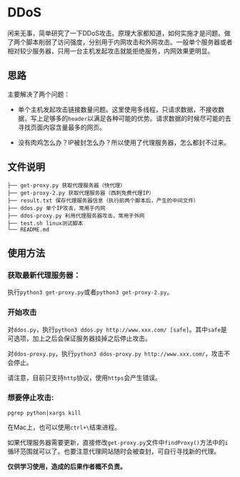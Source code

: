 # DDoS

闲来无事，简单研究了一下DDoS攻击。原理大家都知道，如何实施才是问题。做了两个脚本削弱了访问强度，分别用于内网攻击和外网攻击。一般单个服务器或者相对较少服务器，只用一台主机发起攻击就能拒绝服务，内网效果更明显。

## 思路

主要解决了两个问题：
- 单个主机发起攻击链接数量问题。这里使用多线程，只请求数据，不接收数据，写上足够多的`header`以满足各种可能的优势。请求数据的时候尽可能的去寻找页面内容含量最多的网页。

- 没有肉鸡怎么办？IP被封怎么办？所以使用了代理服务器，怎么都封不过来。

## 文件说明

```
├── get-proxy.py 获取代理服务器（快代理）
├── get-proxy-2.py 获取代理服务器（西刺免费代理IP）
├── result.txt 保存代理服务器信息（执行前两个脚本后，产生的中间文件）
├── ddos.py 单个IP攻击，常用于内网
├── ddos-proxy.py 利用代理服务器攻击，常用于外网
├── test.sh linux测试脚本
└── README.md
```

## 使用方法

### 获取最新代理服务器：

执行`python3 get-proxy.py`或者`python3 get-proxy-2.py`。

### 开始攻击

对`ddos.py`，执行`python3 ddos.py http://www.xxx.com/ [safe]`。其中`safe`是可选项，加上之后会保证服务器挂掉之后停止攻击。

对`ddos-proxy.py`，执行`python3 ddos-proxy.py http://www.xxx.com/`，攻击不会停止。

请注意，目前只支持`http`协议，使用`https`会产生错误。

### 想要停止攻击: 

```
pgrep python|xargs kill
```
在Mac上，也可以使用`ctrl+\`结束进程。

如果代理服务器需要更新，直接修改`get-proxy.py`文件中`findProxy()`方法中的`i`循环范围就可以了。也要注意代理网站随时会被查封，可自行寻找新的代理。

**仅供学习使用，造成的后果作者概不负责。**
